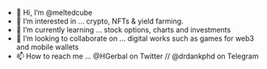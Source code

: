 - 👋 Hi, I’m @meltedcube 
- 👀 I’m interested in ... crypto, NFTs & yield farming.
- 🌱 I’m currently learning ... stock options, charts and investments 
- 💞️ I’m looking to collaborate on ... digital works such as games for web3 and mobile wallets
- 📫 How to reach me ... @HGerbal on Twitter // @drdankphd on Telegram

<!---
meltedcube/meltedcube is a ✨ special ✨ repository because its `README.md` (this file) appears on your GitHub profile.
You can click the Preview link to take a look at your changes.
--->
